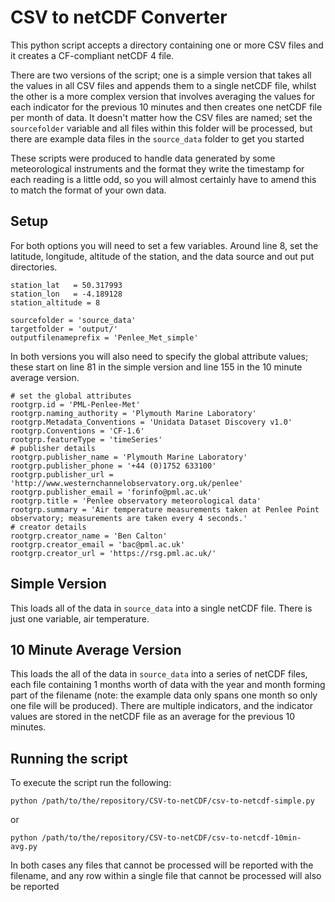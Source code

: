 # CSV to netCDF Converter  

This python script accepts a directory containing one or more CSV files and it creates a CF-compliant netCDF 4 file. 

There are two versions of the script; one is a simple version that takes all the values in all CSV files and appends them to a single netCDF file, whilst the other is a more complex version that involves averaging the values for each indicator for the previous 10 minutes and then creates one netCDF file per month of data. It doesn't matter how the CSV files are named; set the ```sourcefolder``` variable and all files within this folder will be processed, but there are example data files in the ```source_data``` folder to get you started

These scripts were produced to handle data generated by some meteorological instruments and the format they write the timestamp for each reading is a little odd, so you will almost certainly have to amend this to match the format of your own data.   

## Setup

For both options you will need to set a few variables. Around line 8, set the latitude, longitude, altitude of the station, and the data source and out put directories.
```
station_lat   = 50.317993
station_lon   = -4.189128
station_altitude = 8

sourcefolder = 'source_data'
targetfolder = 'output/'
outputfilenameprefix = 'Penlee_Met_simple'
```

In both versions you will also need to specify the global attribute values; these start on line 81 in the simple version and line 155 in the 10 minute average version. 
```
# set the global attributes
rootgrp.id = 'PML-Penlee-Met'
rootgrp.naming_authority = 'Plymouth Marine Laboratory'
rootgrp.Metadata_Conventions = 'Unidata Dataset Discovery v1.0'
rootgrp.Conventions = 'CF-1.6'
rootgrp.featureType = 'timeSeries'
# publisher details
rootgrp.publisher_name = 'Plymouth Marine Laboratory'
rootgrp.publisher_phone = '+44 (0)1752 633100'
rootgrp.publisher_url = 'http://www.westernchannelobservatory.org.uk/penlee'
rootgrp.publisher_email = 'forinfo@pml.ac.uk'
rootgrp.title = 'Penlee observatory meteorological data'
rootgrp.summary = 'Air temperature measurements taken at Penlee Point observatory; measurements are taken every 4 seconds.'
# creator details
rootgrp.creator_name = 'Ben Calton'
rootgrp.creator_email = 'bac@pml.ac.uk'
rootgrp.creator_url = 'https://rsg.pml.ac.uk/'
```

## Simple Version

This loads all of the data in ```source_data``` into a single netCDF file. There is just one variable, air temperature.

## 10 Minute Average Version

This loads the all of the data in ```source_data``` into a series of netCDF files, each file containing 1 months worth of data with the year and month forming part of the filename (note: the example data only spans one month so only one file will be produced). There are multiple indicators, and the indicator values are stored in the netCDF file as an average for the previous 10 minutes.

## Running the script

To execute the script run the following:
```
python /path/to/the/repository/CSV-to-netCDF/csv-to-netcdf-simple.py
```
or
```
python /path/to/the/repository/CSV-to-netCDF/csv-to-netcdf-10min-avg.py
```

In both cases any files that cannot be processed will be reported with the filename, and any row within a single file that cannot be processed will also be reported